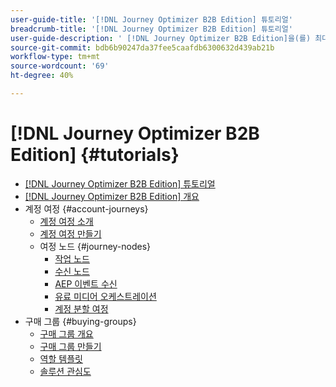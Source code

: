 ```yaml
---
user-guide-title: '[!DNL Journey Optimizer B2B Edition] 튜토리얼'
breadcrumb-title: '[!DNL Journey Optimizer B2B Edition] 튜토리얼'
user-guide-description: ' [!DNL Journey Optimizer B2B Edition]을(를) 최대한 활용하는 방법을 알아봅니다. 기본 제공 생성형 AI와 업계 최고 수준의 자동화를 활용해 계정 및 구매 그룹 여정을 조율하여 특정 서비스에 대한 수요를 극대화할 수 있습니다.'
source-git-commit: bdb6b90247da37fee5caafdb6300632d439ab21b
workflow-type: tm+mt
source-wordcount: '69'
ht-degree: 40%

---
```



# [!DNL Journey Optimizer B2B Edition] {#tutorials}

+ [[!DNL Journey Optimizer B2B Edition] 튜토리얼](overview.md)
+ [[!DNL Journey Optimizer B2B Edition] 개요](/help/overview-video.md)
+ 계정 여정 {#account-journeys}
   + [계정 여정 소개](/help/account-journeys/introducing-account-journeys.md)
   + [계정 여정 만들기](/help/account-journeys/create-an-account-journey.md)
   + 여정 노드 {#journey-nodes}
      + [작업 노드](/help/account-journeys/journey-nodes/action-node.md)
      + [수신 노드](/help/account-journeys/journey-nodes/listen-node.md)
      + [AEP 이벤트 수신](/help/account-journeys/journey-nodes/listen-for-aep-events.md)
      + [유료 미디어 오케스트레이션](/help/account-journeys/journey-nodes/paid-media-orchestration.md)
      + [계정 분할 여정](/help/account-journeys/journey-nodes/split-account-journey.md)
+ 구매 그룹 {#buying-groups}
   + [구매 그룹 개요](/help/buying-groups/buying-groups-overview.md)
   + [구매 그룹 만들기](/help/buying-groups/create-a-buying-group.md)
   + [역할 템플릿](/help/buying-groups/role-templates.md)
   + [솔루션 관심도](/help/buying-groups/solution-interest.md)
